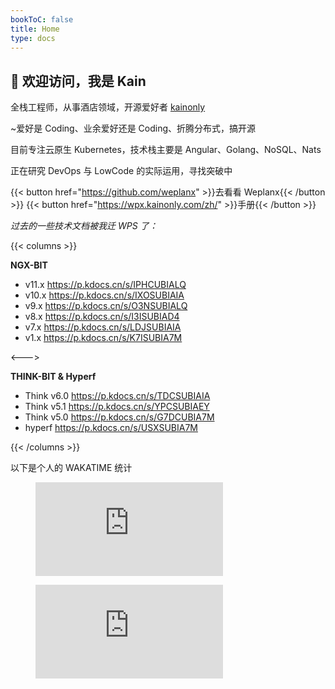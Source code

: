 ```yaml
---
bookToC: false
title: Home
type: docs
---
```


## 👋 欢迎访问，我是 Kain

全栈工程师，从事酒店领域，开源爱好者 [kainonly](https://github.com/kainonly)

~爱好是 Coding、业余爱好还是 Coding、折腾分布式，搞开源

目前专注云原生 Kubernetes，技术栈主要是 Angular、Golang、NoSQL、Nats

正在研究 DevOps 与 LowCode 的实际运用，寻找突破中

{{< button href="https://github.com/weplanx" >}}去看看 Weplanx{{< /button >}}
{{< button href="https://wpx.kainonly.com/zh/" >}}手册{{< /button >}}

*过去的一些技术文档被我迁 WPS 了：*

{{< columns >}}

**NGX-BIT**

- v11.x https://p.kdocs.cn/s/IPHCUBIALQ
- v10.x https://p.kdocs.cn/s/IXOSUBIAIA
- v9.x https://p.kdocs.cn/s/O3NSUBIALQ
- v8.x https://p.kdocs.cn/s/I3ISUBIAD4
- v7.x https://p.kdocs.cn/s/LDJSUBIAIA
- v1.x https://p.kdocs.cn/s/K7ISUBIA7M

<--->

**THINK-BIT & Hyperf**

- Think v6.0 https://p.kdocs.cn/s/TDCSUBIAIA
- Think v5.1 https://p.kdocs.cn/s/YPCSUBIAEY
- Think v5.0 https://p.kdocs.cn/s/G7DCUBIA7M
- hyperf https://p.kdocs.cn/s/USXSUBIA7M

{{< /columns >}}

以下是个人的 WAKATIME 统计

<figure><embed src="https://wakatime.com/share/@af41afe2-6df2-4059-b756-c24617adfa03/f9e3ef4d-6c8f-41d6-bed7-0f1cfd57d6c7.svg"></embed></figure>
<figure><embed src="https://wakatime.com/share/@af41afe2-6df2-4059-b756-c24617adfa03/72f37a1c-4672-4140-9599-1655e14df4ac.svg"></embed></figure>
